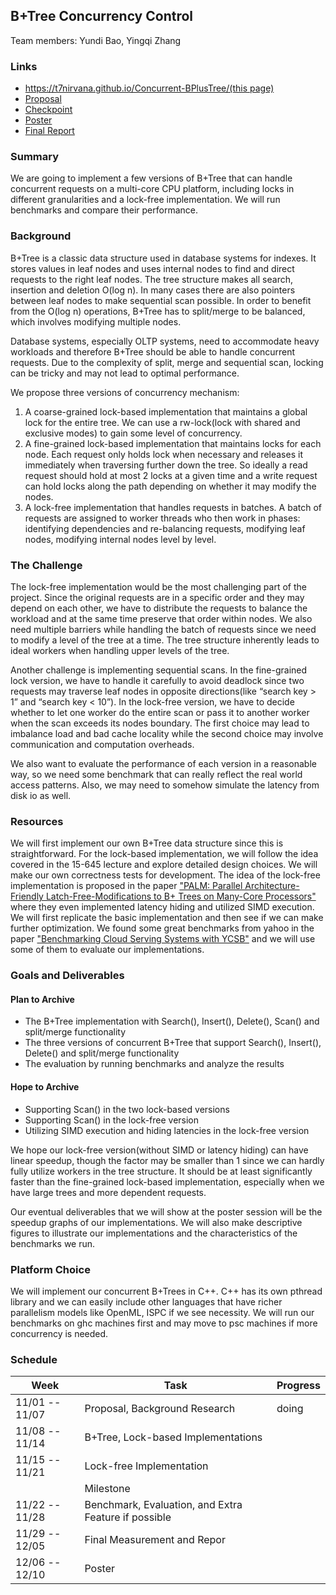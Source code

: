 ## B+Tree Concurrency Control

Team members: Yundi Bao, Yingqi Zhang

### Links

* [https://t7nirvana.github.io/Concurrent-BPlusTree/(this page)](https://t7nirvana.github.io/Concurrent-BPlusTree/)
* [Proposal](https://t7nirvana.github.io/Concurrent-BPlusTree/doc/proposal)
* [Checkpoint](https://t7nirvana.github.io/Concurrent-BPlusTree/doc/checkpoint)
* [Poster](https://t7nirvana.github.io/Concurrent-BPlusTree/Poster.pdf)
* [Final Report](https://t7nirvana.github.io/Concurrent-BPlusTree/Report.pdf)

### Summary

We are going to implement a few versions of B+Tree that can handle concurrent requests on a multi-core CPU platform,
including locks in different granularities and a lock-free implementation. We will run benchmarks and compare their
performance.

### Background

B+Tree is a classic data structure used in database systems for indexes. It stores values in leaf nodes and uses
internal nodes to find and direct requests to the right leaf nodes. The tree structure makes all search, insertion and
deletion O(log n). In many cases there are also pointers between leaf nodes to make sequential scan possible. In order
to benefit from the O(log n) operations, B+Tree has to split/merge to be balanced, which involves modifying multiple
nodes.

Database systems, especially OLTP systems, need to accommodate heavy workloads and therefore B+Tree should be able to
handle concurrent requests. Due to the complexity of split, merge and sequential scan, locking can be tricky and may not
lead to optimal performance.

We propose three versions of concurrency mechanism:

1. A coarse-grained lock-based implementation that maintains a global lock for the entire tree. We can use a rw-lock(lock with shared and exclusive modes) to gain some level of concurrency.
2. A fine-grained lock-based implementation that maintains locks for each node. Each request only holds lock when necessary and releases it immediately when traversing further down the tree. So ideally a read request should hold at most 2 locks at a given time and a write request can hold locks along the path depending on whether it may modify the nodes.
3. A lock-free implementation that handles requests in batches. A batch of requests are assigned to worker threads who then work in phases: identifying dependencies and re-balancing requests, modifying leaf nodes, modifying internal nodes level by level.

### The Challenge
The lock-free implementation would be the most challenging part of the project. Since the original requests are in a specific order and they may depend on each other, we have to distribute the requests to balance the workload and at the same time preserve that order within nodes. We also need multiple barriers while handling the batch of requests since we need to modify a level of the tree at a time. The tree structure inherently leads to ideal workers when handling upper levels of the tree.

Another challenge is implementing sequential scans. In the fine-grained lock version, we have to handle it carefully to avoid deadlock since two requests may traverse leaf nodes in opposite directions(like “search key > 1” and “search key < 10”).  In the lock-free version, we have to decide whether to let one worker do the entire scan or pass it to another worker when the scan exceeds its nodes boundary. The first choice may lead to imbalance load and bad cache locality while the second choice may involve communication and computation overheads.

We also want to evaluate the performance of each version in a reasonable way, so we need some benchmark that can really reflect the real world access patterns. Also, we may need to somehow simulate the latency from disk io as well.

### Resources

We will first implement our own B+Tree data structure since this is straightforward. For the lock-based implementation, we will follow the idea covered in the 15-645 lecture and explore detailed design choices. We will make our own correctness tests for development. The idea of the lock-free implementation is proposed in the paper ["PALM: Parallel Architecture-Friendly Latch-Free-Modifications to B+ Trees on Many-Core Processors"](https://dl.acm.org/doi/10.14778/3402707.3402719) where they even implemented latency hiding and utilized SIMD execution. We will first replicate the basic implementation and then see if we can make further optimization. We found some great benchmarks from yahoo in the paper ["Benchmarking Cloud Serving Systems with YCSB"](https://dl.acm.org/doi/10.1145/1807128.1807152) and we will use some of them to evaluate our implementations.

### Goals and Deliverables
#### Plan to Archive
- The B+Tree implementation with Search(), Insert(), Delete(), Scan() and split/merge functionality
- The three versions of concurrent B+Tree that support Search(), Insert(), Delete() and split/merge functionality
- The evaluation by running benchmarks and analyze the results

#### Hope to Archive
- Supporting Scan() in the two lock-based versions
- Supporting Scan() in the lock-free version
- Utilizing SIMD execution and hiding latencies in the lock-free version

We hope our lock-free version(without SIMD or latency hiding) can have linear speedup, though the factor may be smaller than 1 since we can hardly fully utilize workers in the tree structure. It should be at least significantly faster than the fine-grained lock-based implementation, especially when we have large trees and more dependent requests.

Our eventual deliverables that we will show at the poster session will be the speedup graphs of our implementations. We will also make descriptive figures to illustrate our implementations and the characteristics of the benchmarks we run.

### Platform Choice
We will implement our concurrent B+Trees in C++. C++ has its own pthread library and we can easily include other languages that have richer parallelism models like OpenML, ISPC if we see necessity. We will run our benchmarks on ghc machines first and may move to psc machines if more concurrency is needed.


### Schedule

| Week           | Task                                                        | Progress    |
|----------------|-------------------------------------------------------------|-------------|
| 11/01 -- 11/07 | Proposal, Background Research                               | doing       |
| 11/08 -- 11/14 | B+Tree, Lock-based Implementations                          |             |
| 11/15 -- 11/21 | Lock-free Implementation                                    |             |
|                |Milestone                                                    |             |
| 11/22 -- 11/28 | Benchmark, Evaluation, and Extra Feature if possible        |             |
| 11/29 -- 12/05 | Final Measurement and Repor                                 |             |
| 12/06 -- 12/10 | Poster                                                      |             |